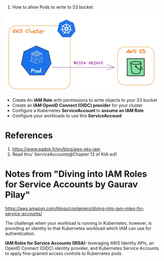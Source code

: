 
1. How to allow Pods to write to S3 bucket

<img src="./images/pod-needs-to-write-to-s3.png" title="pod-needs-to-write-to-s3.png" width="900"/>

* Create An **IAM Role** with permissions to write objects to your S3 bucket
* Create an **IAM OpenID Connect (OIDC) provider** for your cluster
* Configure a Kubernetes **ServiceAccount** to **assume an IAM Role**
* Configure your workloads to use this **ServiceAccount**

# References
1. https://www.padok.fr/en/blog/aws-eks-iam
1. Read thru' ServiceAccounts@Chapter 12 of KIA-ed1

# Notes from "Diving into IAM Roles for Service Accounts by Gaurav Pilay"

https://aws.amazon.com/blogs/containers/diving-into-iam-roles-for-service-accounts/

The challenge when your workload is running in Kubernetes, however, is providing an identity to that Kubernetes workload which IAM can use for authentication.

**IAM Roles for Service Accounts (IRSA):** leveraging AWS Identity APIs, an OpenID Connect (OIDC) identity provider, and Kubernetes Service Accounts to apply fine-grained access controls to Kubernetes pods